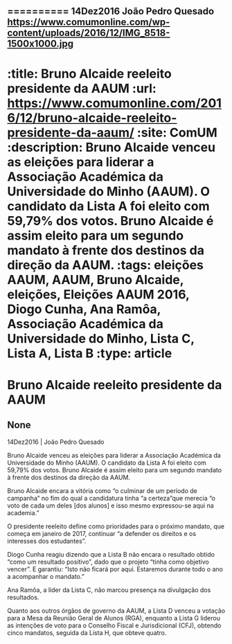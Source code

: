 
==========
14Dez2016
João Pedro Quesado
https://www.comumonline.com/wp-content/uploads/2016/12/IMG_8518-1500x1000.jpg
---
:title: Bruno Alcaide reeleito presidente da AAUM
:url: https://www.comumonline.com/2016/12/bruno-alcaide-reeleito-presidente-da-aaum/
:site: ComUM
:description: Bruno Alcaide venceu as eleições para liderar a Associação Académica da Universidade do Minho (AAUM). O candidato da Lista A foi eleito com 59,79% dos votos. Bruno Alcaide é assim eleito para um segundo mandato à frente dos destinos da direção da AAUM.
:tags: eleições AAUM, AAUM, Bruno Alcaide, eleições, Eleições AAUM 2016, Diogo Cunha, Ana Ramôa, Associação Académica da Universidade do Minho, Lista C, Lista A, Lista B
:type: article
==========


# **Bruno Alcaide reeleito presidente da AAUM**

## None

14Dez2016 | João Pedro Quesado

Bruno Alcaide venceu as eleições para liderar a Associação Académica da Universidade do Minho (AAUM). O candidato da Lista A foi eleito com 59,79% dos votos. Bruno Alcaide é assim eleito para um segundo mandato à frente dos destinos da direção da AAUM.



Bruno Alcaide encara a vitória como “o culminar de um período de campanha” no fim do qual a candidatura tinha “a certeza”que merecia “o voto de cada um deles [dos alunos] e isso mesmo expressou-se aqui na academia.”

O presidente reeleito define como prioridades para o próximo mandato, que começa em janeiro de 2017, continuar “a defender os direitos e os interesses dos estudantes”.

Diogo Cunha reagiu dizendo que a Lista B não encara o resultado obtido “como um resultado positivo”, dado que o projeto “tinha como objetivo vencer”. E garantiu: “Isto não ficará por aqui. Estaremos durante todo o ano a acompanhar o mandato.”

Ana Ramôa, a líder da Lista C, não marcou presença na divulgação dos resultados.

Quanto aos outros órgãos de governo da AAUM, a Lista D venceu a votação para a Mesa da Reunião Geral de Alunos (RGA), enquanto a Lista G liderou as intenções de voto para o Conselho Fiscal e Jurisdicional (CFJ), obtendo cinco mandatos, seguida da Lista H, que obteve quatro.





